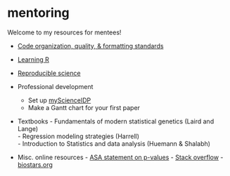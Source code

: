# mentoring
Welcome to my resources for mentees! 

* [Code organization, quality, & formatting standards](/code.md)

* [Learning R](R.md)

* [Reproducible science]()

* Professional development
    - Set up [myScienceIDP](https://myidp.sciencecareers.org/)
    - Make a Gantt chart for your first paper

* Textbooks
      - Fundamentals of modern statistical genetics (Laird and Lange)  
      - Regression modeling strategies (Harrell)  
      - Introduction to Statistics and data analysis (Huemann & Shalabh)

* Misc. online resources
      - [ASA statement on p-values](https://www.tandfonline.com/doi/full/10.1080/00031305.2016.1154108)
      - [Stack overflow](https://stackoverflow.com/)
      - [biostars.org](https://www.biostars.org/)
